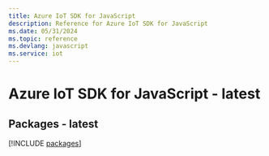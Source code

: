 ```yaml
---
title: Azure IoT SDK for JavaScript
description: Reference for Azure IoT SDK for JavaScript
ms.date: 05/31/2024
ms.topic: reference
ms.devlang: javascript
ms.service: iot
---
```

# Azure IoT SDK for JavaScript - latest
## Packages - latest
[!INCLUDE [packages](iot-index.md)]